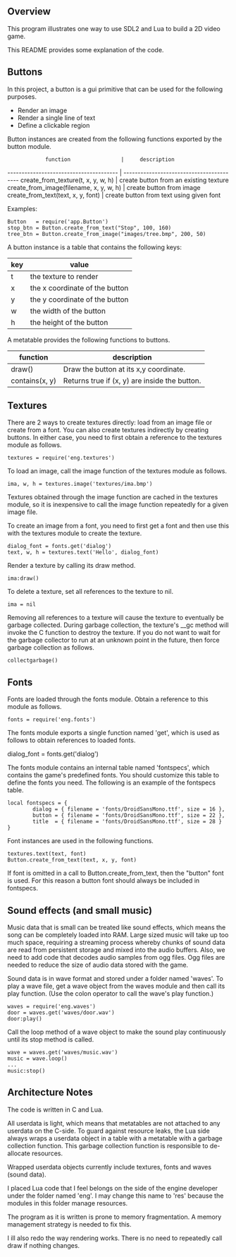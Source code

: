 ## Overview

This program illustrates one way to use SDL2 and Lua to build a 2D video game.

This README provides some explanation of the code.

## Buttons

In this project, a button is a gui primitive that can be used for the following purposes.

- Render an image
- Render a single line of text
- Define a clickable region

Button instances are created from the following functions exported by the button module.

                function                |     description
--------------------------------------- | -----------------------------------------
create_from_texture(t, x, y, w, h)      | create button from an existing texture
create_from_image(filename, x, y, w, h) | create button from image
create_from_text(text, x, y, font)      | create button from text using given font

Examples:

    Button   = require('app.Button')
    stop_btn = Button.create_from_text("Stop", 100, 160)
    tree_btn = Button.create_from_image("images/tree.bmp", 200, 50)


A button instance is a table that contains the following keys:

key | value
--- | -----
 t  | the texture to render 
 x  | the x coordinate of the button
 y  | the y coordinate of the button
 w  | the width of the button
 h  | the height of the button

A metatable provides the following functions to buttons.

   function    |    description
-------------- | -----------------
draw()         | Draw the button at its x,y coordinate.
contains(x, y) | Returns true if (x, y) are inside the button.


## Textures

There are 2 ways to create textures directly: load from an image file or create 
from a font. You can also create textures indirectly by creating buttons. In either 
case, you need to first obtain a reference to the textures module as follows.

    textures = require('eng.textures')

To load an image, call the image function of the textures module as follows.

    ima, w, h = textures.image('textures/ima.bmp')

Textures obtained through the image function are cached in the textures module,
so it is inexpensive to call the image function repeatedly for a given image file.

To create an image from a font, you need to first get a font and then
use this with the textures module to create the texture.

    dialog_font = fonts.get('dialog')
    text, w, h = textures.text('Hello', dialog_font)

Render a texture by calling its draw method.

    ima:draw()

To delete a texture, set all references to the texture to nil.

    ima = nil

Removing all references to a texture will cause the texture to eventually be garbage collected.
During garbage collection, the texture's __gc method will invoke the C function to destroy the
texture.  If you do not want to wait for the garbage collector to run at an unknown point in the
future, then force garbage collection as follows.

    collectgarbage()

## Fonts

Fonts are loaded through the fonts module.  Obtain a reference to this module as follows.

    fonts = require('eng.fonts')

The fonts module exports a single function named 'get', which is used as follows to obtain
references to loaded fonts.

dialog_font = fonts.get('dialog')

The fonts module contains an internal table named 'fontspecs', which contains the game's
predefined fonts.  You should customize this table to define the fonts you need. The following
is an example of the fontspecs table.

    local fontspecs = {
            dialog = { filename = 'fonts/DroidSansMono.ttf', size = 16 },
            button = { filename = 'fonts/DroidSansMono.ttf', size = 22 },
            title  = { filename = 'fonts/DroidSansMono.ttf', size = 28 }
    }

Font instances are used in the following functions.

    textures.text(text, font)
    Button.create_from_text(text, x, y, font)

If font is omitted in a call to Button.create_from_text, then the "button" font is used.
For this reason a button font should always be included in fontspecs.


## Sound effects (and small music)

Music data that is small can be treated like sound effects, which means the song can be completely
loaded into RAM.  Large sized music will take up too much space, requiring a streaming
process whereby chunks of sound data are read from persistent storage and mixed into the
audio buffers.  Also, we need to add code that decodes audio samples from ogg files.  Ogg files
are needed to reduce the size of audio data stored with the game.

Sound data is in wave format and stored under a folder named 'waves'. To play a wave file,
get a wave object from the waves module and then call its play function.  (Use the colon operator
to call the wave's play function.)

    waves = require('eng.waves')
    door = waves.get('waves/door.wav')
    door:play()

Call the loop method of a wave object to make the sound play continuously until its stop
method is called.

    wave = waves.get('waves/music.wav')
    music = wave.loop()
    ...
    music:stop()


## Architecture Notes

The code is written in C and Lua.

All userdata is light, which means that metatables are not attached to any userdata on
the C-side.  To guard against resource leaks, the Lua side always wraps a userdata object
in a table with a metatable with a garbage collection function.  This garbage collection
function is responsible to de-allocate resources.

Wrapped userdata objects currently include textures, fonts and waves (sound data).

I placed Lua code that I feel belongs on the side of the engine developer under the
folder named 'eng'. I may change this name to 'res' because the modules in this folder
manage resources.

The program as it is written is prone to memory fragmentation.  A memory management
strategy is needed to fix this.

I ill also redo the way rendering works.  There is no need to repeatedly call draw if
nothing changes.

